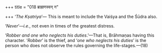 +++
title = "018 ब्राह्मणस्वन् न"

+++
‘*The Kṣatriya*’— This is meant to include the Vaiśya and the Śūdra
also.

‘*Never*’—*i.e*., not even in times of the greatest distress.

‘*Robber and one who neglects his duties*.’—That is, Brāhmaṇas having
this character. ‘*Robber*’ is the thief, and ‘*one who neglects his
duties*’ is the person who does not observe the rules governing the
life-stages.—(18)


